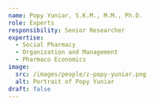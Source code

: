 ```yaml
---
name: Popy Yuniar, S.K.M., M.M., Ph.D.
role: Experts
responsibility: Senior Researcher
expertise:
  - Social Pharmacy
  - Organization and Management
  - Pharmaco Economics
image:
  src: /images/people/z-popy-yuniar.png
  alt: Portrait of Popy Yuniar
draft: false
---
```

